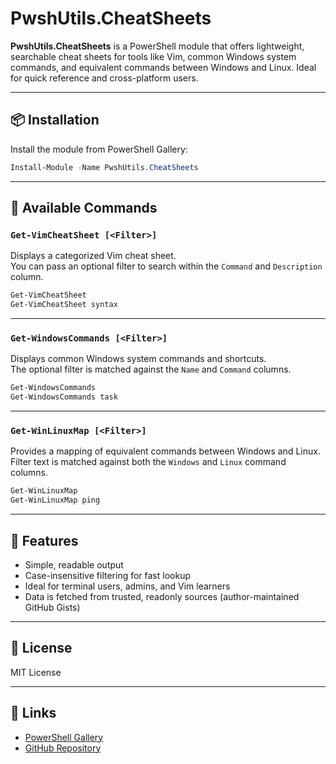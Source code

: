 # PwshUtils.CheatSheets

**PwshUtils.CheatSheets** is a PowerShell module that offers lightweight, searchable cheat sheets for tools like Vim, common Windows system commands, and equivalent commands between Windows and Linux. Ideal for quick reference and cross-platform users.

---

## 📦 Installation

Install the module from PowerShell Gallery:

```powershell
Install-Module -Name PwshUtils.CheatSheets
```

---

## 🧩 Available Commands

### `Get-VimCheatSheet [<Filter>]`
Displays a categorized Vim cheat sheet.  
You can pass an optional filter to search within the `Command` and `Description` column.

```powershell
Get-VimCheatSheet
Get-VimCheatSheet syntax
```

---

### `Get-WindowsCommands [<Filter>]`
Displays common Windows system commands and shortcuts.  
The optional filter is matched against the `Name` and `Command` columns.

```powershell
Get-WindowsCommands
Get-WindowsCommands task
```

---

### `Get-WinLinuxMap [<Filter>]`
Provides a mapping of equivalent commands between Windows and Linux.  
Filter text is matched against both the `Windows` and `Linux` command columns.

```powershell
Get-WinLinuxMap
Get-WinLinuxMap ping
```

---

## 🔎 Features

- Simple, readable output
- Case-insensitive filtering for fast lookup
- Ideal for terminal users, admins, and Vim learners
- Data is fetched from trusted, readonly sources (author-maintained GitHub Gists)

---

## 📄 License

MIT License

---

## 🔗 Links

- [PowerShell Gallery](https://www.powershellgallery.com/packages/PwshUtils.CheatSheets)
- [GitHub Repository](https://github.com/GVNADIR/pwshutils-cheatsheets)
